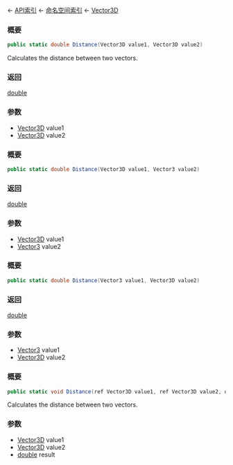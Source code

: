 ← [API索引](Api-Index) ← [命名空间索引](Namespace-Index) ← [Vector3D](VRageMath.Vector3D)

### 概要

```csharp
public static double Distance(Vector3D value1, Vector3D value2)
```

Calculates the distance between two vectors.

### 返回

[double](https://docs.microsoft.com/en-us/dotnet/api/System.Double?view=netframework-4.6)

### 参数

* [Vector3D](VRageMath.Vector3D) value1
* [Vector3D](VRageMath.Vector3D) value2
### 概要

```csharp
public static double Distance(Vector3D value1, Vector3 value2)
```

### 返回

[double](https://docs.microsoft.com/en-us/dotnet/api/System.Double?view=netframework-4.6)

### 参数

* [Vector3D](VRageMath.Vector3D) value1
* [Vector3](VRageMath.Vector3) value2
### 概要

```csharp
public static double Distance(Vector3 value1, Vector3D value2)
```

### 返回

[double](https://docs.microsoft.com/en-us/dotnet/api/System.Double?view=netframework-4.6)

### 参数

* [Vector3](VRageMath.Vector3) value1
* [Vector3D](VRageMath.Vector3D) value2
### 概要

```csharp
public static void Distance(ref Vector3D value1, ref Vector3D value2, out double result)
```

Calculates the distance between two vectors.

### 参数

* [Vector3D](VRageMath.Vector3D) value1
* [Vector3D](VRageMath.Vector3D) value2
* [double](https://docs.microsoft.com/en-us/dotnet/api/System.Double?view=netframework-4.6) result
